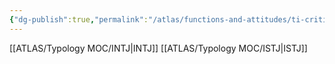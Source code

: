 ```yaml
---
{"dg-publish":true,"permalink":"/atlas/functions-and-attitudes/ti-critic/"}
---
```



[[ATLAS/Typology MOC/INTJ\|INTJ]]
[[ATLAS/Typology MOC/ISTJ\|ISTJ]]
